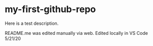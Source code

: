 # my-first-github-repo
Here is a test description.

README.me was edited manually via web.  Edited locally in VS Code 5/21/20
